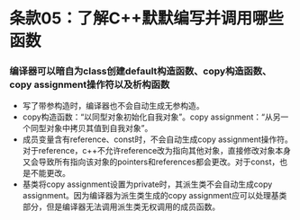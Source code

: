# 条款05：了解C++默默编写并调用哪些函数
### 编译器可以暗自为class创建default构造函数、copy构造函数、copy assignment操作符以及析构函数
* 写了带参构造时，编译器也不会自动生成无参构造。
* copy构造函数：“以同型对象初始化自我对象”。copy assignment：“从另一个同型对象中拷贝其值到自我对象”。
* 成员变量含有reference、const时，不会自动生成copy assignment操作符。对于reference，c++不允许reference改为指向其他对象，直接修改对象本身又会导致所有指向该对象的pointers和references都会更改。对于const，也是不能更改。
* 基类将copy assignment设置为private时，其派生类不会自动生成copy assignment。因为编译器为派生类生成的copy assignment应可以处理基类部分，但是编译器无法调用派生类无权调用的成员函数。